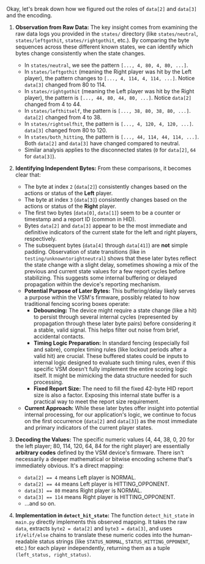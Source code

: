 Okay, let's break down how we figured out the roles of `data[2]` and `data[3]` and the encoding.

1.  **Observation from Raw Data:** The key insight comes from examining the raw data logs you provided in the `states/` directory (like `states/neutral`, `states/leftgothit`, `states/rightgothit`, etc.). By comparing the byte sequences across these different known states, we can identify which bytes change consistently when the state changes.
    *   In `states/neutral`, we see the pattern `[..., 4, 80, 4, 80, ...]`.
    *   In `states/leftgothit` (meaning the Right player was hit by the Left player), the pattern changes to `[..., 4, 114, 4, 114, ...]`. Notice `data[3]` changed from 80 to 114.
    *   In `states/rightgothit` (meaning the Left player was hit by the Right player), the pattern is `[..., 44, 80, 44, 80, ...]`. Notice `data[2]` changed from 4 to 44.
    *   In `states/lefthitself`, the pattern is `[..., 38, 80, 38, 80, ...]`. `data[2]` changed from 4 to 38.
    *   In `states/rightselfhit`, the pattern is `[..., 4, 120, 4, 120, ...]`. `data[3]` changed from 80 to 120.
    *   In `states/both_hitting`, the pattern is `[..., 44, 114, 44, 114, ...]`. Both `data[2]` and `data[3]` have changed compared to neutral.
    *   Similar analysis applies to the disconnected states (`0` for `data[2]`, `64` for `data[3]`).

2.  **Identifying Independent Bytes:** From these comparisons, it becomes clear that:
    *   The byte at index `2` (`data[2]`) consistently changes based on the actions or status of the **Left** player.
    *   The byte at index `3` (`data[3]`) consistently changes based on the actions or status of the **Right** player.
    *   The first two bytes (`data[0]`, `data[1]`) seem to be a counter or timestamp and a report ID (common in HID).
    *   Bytes `data[2]` and `data[3]` appear to be the most immediate and definitive indicators of the current state for the left and right players, respectively.
    *   The subsequent bytes (`data[4]` through `data[41]`) are **not** simple padding. Observation of state transitions (like in `testing/unknowntorightneutral`) shows that these later bytes reflect the state change with a slight delay, sometimes showing a mix of the previous and current state values for a few report cycles before stabilizing. This suggests some internal buffering or delayed propagation within the device's reporting mechanism.
    *   **Potential Purpose of Later Bytes:** This buffering/delay likely serves a purpose within the VSM's firmware, possibly related to how traditional fencing scoring boxes operate:
        *   **Debouncing:** The device might require a state change (like a hit) to persist through several internal cycles (represented by propagation through these later byte pairs) before considering it a stable, valid signal. This helps filter out noise from brief, accidental contacts.
        *   **Timing Logic Preparation:** In standard fencing (especially foil and sabre), complex timing rules (like lockout periods after a valid hit) are crucial. These buffered states could be inputs to internal logic designed to evaluate such timing rules, even if this specific VSM doesn't fully implement the entire scoring logic itself. It might be mimicking the data structure needed for such processing.
        *   **Fixed Report Size:** The need to fill the fixed 42-byte HID report size is also a factor. Exposing this internal state buffer is a practical way to meet the report size requirement.
    *   **Current Approach:** While these later bytes offer insight into potential internal processing, for our application's logic, we continue to focus on the first occurrence (`data[2]` and `data[3]`) as the most immediate and primary indicators of the current player states.

3.  **Decoding the Values:** The specific numeric values (4, 44, 38, 0, 20 for the left player; 80, 114, 120, 64, 84 for the right player) are essentially **arbitrary codes** defined by the VSM device's firmware. There isn't necessarily a deeper mathematical or bitwise encoding scheme that's immediately obvious. It's a direct mapping:
    *   `data[2] == 4` means Left player is NORMAL.
    *   `data[2] == 44` means Left player is HITTING_OPPONENT.
    *   `data[3] == 80` means Right player is NORMAL.
    *   `data[3] == 114` means Right player is HITTING_OPPONENT.
    *   ...and so on.

4.  **Implementation in `detect_hit_state`:** The function `detect_hit_state` in `main.py` directly implements this observed mapping. It takes the raw `data`, extracts `byte2 = data[2]` and `byte3 = data[3]`, and uses `if/elif/else` chains to translate these numeric codes into the human-readable status strings (like `STATUS_NORMAL`, `STATUS_HITTING_OPPONENT`, etc.) for each player independently, returning them as a tuple `(left_status, right_status)`.
